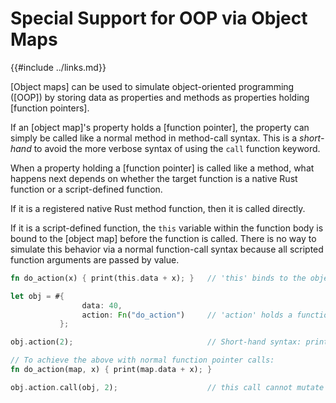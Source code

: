 Special Support for OOP via Object Maps
======================================

{{#include ../links.md}}

[Object maps] can be used to simulate object-oriented programming ([OOP]) by storing data
as properties and methods as properties holding [function pointers].

If an [object map]'s property holds a [function pointer], the property can simply be called like
a normal method in method-call syntax.  This is a _short-hand_ to avoid the more verbose syntax
of using the `call` function keyword.

When a property holding a [function pointer] is called like a method, what happens next depends
on whether the target function is a native Rust function or a script-defined function.

If it is a registered native Rust method function, then it is called directly.

If it is a script-defined function, the `this` variable within the function body is bound
to the [object map] before the function is called.  There is no way to simulate this behavior
via a normal function-call syntax because all scripted function arguments are passed by value.

```rust
fn do_action(x) { print(this.data + x); }   // 'this' binds to the object when called

let obj = #{
                data: 40,
                action: Fn("do_action")     // 'action' holds a function pointer to 'do_action'
           };

obj.action(2);                              // Short-hand syntax: prints 42

// To achieve the above with normal function pointer calls:
fn do_action(map, x) { print(map.data + x); }

obj.action.call(obj, 2);                    // this call cannot mutate 'obj'
```
